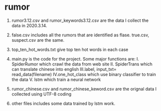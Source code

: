 # rumor
1. rumor3.12.csv and rumor_keywords3.12.csv are the data I collect the data in 2020.3.14.

2. false.csv includes all the rumors that are identified as flase. true.csv, suspect.csv are the same.

3. top_ten_hot_words.txt give top ten hot words in each case

4. main.py is the code for the project. Some major functions are:
  I. SpiderRumor  which crawl the data from web site
  II. SpiderTrans  which can translate chinese into english
  III.label, input_txt= read_data(filename)
  IV.one_hot_class which use binary classifier to train the data
  V. lstm which train a neural network

5. rumor_chinese.csv and rumor_chinese_keword.csv are the orignal data I collected using UTF-8 coding

6. other files includes some data trained by lstm work.
